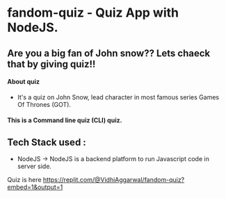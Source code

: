 # fandom-quiz - Quiz App with NodeJS.

## Are you a big fan of John snow?? Lets chaeck that by giving quiz!! 

#### About quiz 
* It's a quiz on John Snow, lead character in most famous series Games Of Thrones (GOT).


#### This is a Command line quiz (CLI) quiz.

## Tech Stack used : 
* NodeJS -> NodeJS is a backend platform to run Javascript code in server side.

Quiz is here https://replit.com/@VidhiAggarwal/fandom-quiz?embed=1&output=1


